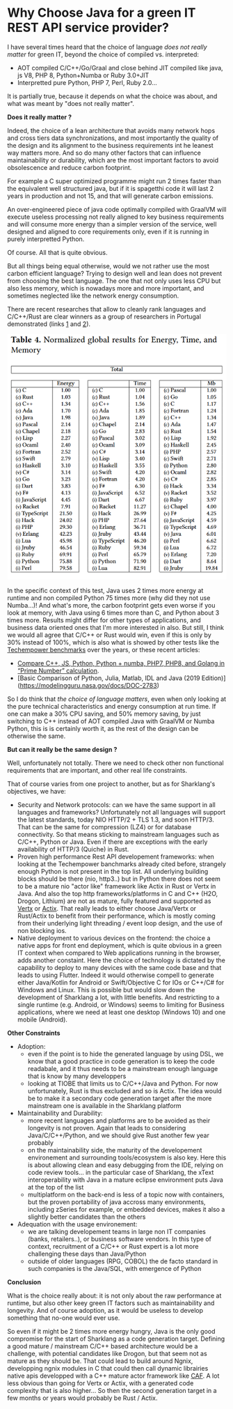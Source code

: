 # Why Choose Java for a green IT REST API service provider?

I have several times heard that the choice of language *does not really matter* for green IT, beyond the choice of compiled vs. interpreted:

 - AOT compiled C/C++/Go/Graal and close behind JIT compiled like java, js V8, PHP 8, Python+Numba or Ruby 3.0+JIT
 - Interpretted pure Python, PHP 7, Perl, Ruby 2.0... 

It is partially true, because it depends on what the choice was about, and what was meant by "does not really matter".

**Does it really matter ?**

Indeed, the choice of a lean architecture that avoids many network hops and cross tiers data synchronizations, and most importantly the quality of the design and its alignment to the business requirements int he leanest way matters more. And so do many other factors that can influence maintainability or durability, which are the most important factors to avoid obsolescence and reduce carbon footprint.

For example a C super optimized programme might run 2 times faster than the equivalent well structured java, but if it is spagetthi code it will last 2 years in production and not 15, and that will generate carbon emissions.

An over-engineered piece of java code optimally compiled with GraalVM will execute useless processing not really aligned to key business requirements and will consume more energy than a simpler version of the service, well designed and aligned to core requirements only, even if it is running in purely interpretted Python.

Of course. All that is quite obvious.

But all things being equal otherwise, would we not rather use the most carbon efficient language? Trying to design well and lean does not prevent from choosing the best language. The one that not only uses less CPU but also less memory, which is nowadays more and more important, and sometimes neglected like the network energy consumption. 

There are recent researches that allow to cleanly rank languages and C/C++/Rust are clear winners as a group of researchers in Portugal demonstrated (links [1](https://thenewstack.io/which-programming-languages-use-the-least-electricity/) and [2](https://dl.acm.org/doi/abs/10.1145/3136014.3136031)).

![ranking](/img/languages-energy-time-and-memory-usage.png)

In the specific context of this test, Java uses 2 times more energy at runtime and non compiled Python 75 times more (why did they not use Numba...)! And what's more, the carbon footprint gets even worse if you look at memory, with Java using 6 times more than C, and Python about 3 times more. Results might differ for other types of applications, and business data oriented ones that I'm more interested in also. But still, I think we would all agree that C/C++ or Rust would win, even if this is only by 30% instead of 100%, which is also what is showed by other tests like the [Techempower benchmarks](https://www.techempower.com/benchmarks/#section=data-r20&hw=ph&test=composite) over the years, or these  recent articles:
- [Compare C++, JS, Python, Python + numba, PHP7, PHP8, and Golang in “Prime Number” calculation](https://itnext.io/compare-c-js-python-python-numba-php7-php8-and-golang-in-prime-number-calculation-55e82b6f82a9).
- [Basic Comparison of Python, Julia, Matlab, IDL and Java (2019 Edition)] (https://modelingguru.nasa.gov/docs/DOC-2783)

So I do think that *the choice of language matters*, even when only looking at the pure technical characteristics and energy consumption at run time. If one can make a 30% CPU saving, and 50% memory saving, by just switching to C++ instead of AOT compiled Java with GraalVM or Numba Python, this is is certainly worth it, as the rest of the design can be otherwise the same.

**But can it really be the same design ?**

Well, unfortunately not totally. There we need to check other non functional requirements that are important, and other real life constraints.

That of course varies from one project to another, but as for Sharklang's objectives, we have:

- Security and Network protocols: can we have the same support in all languages and frameworks? Unfortunately not all languages will support the latest standards, today NIO HTTP/2 + TLS 1.3, and soon HTTP/3. That can be the same for compression (LZ4) or for database connectivity. So that means sticking to mainstream languages such as C/C++, Python or Java. Even if there are exceptions with the early availability of HTTP/3 (Quiche) in Rust.
- Proven high performance Rest API developement frameworks: when looking at the Techempower banchmarks already cited before, strangely enough Python is not present in the top list. All underlying building blocks should be there (nio, http3..) but in Python there does not seem to be a mature nio "actor like" framework like Actix in Rust or Vertx in Java. And also the top http frameworks/platforms in C and C++ (H2O, Drogon, Lithium) are not as mature, fully featured and supported as [Vertx](https://vertx.io/) or [Actix](https://actix.rs/). That really leads to either choose Java/Vertx or Rust/Actix to benefit from their performance, which is mostly coming from their underlying light threading / event loop design, and the use of non blocking ios.
- Native deployment to various devices on the frontend: the choice a native apps for front end deployment, which is quite obvious in a green IT context when compared to Web applications running in the browser, adds another constaint. Here the choice of technology is dictated by the capability to deploy to many devices with the same code base and that leads to using Flutter. Indeed it would otherwise compell to generate either Java/Kotlin for Android or Swift/Objective C for IOs or C++/C# for Windows and Linux. This is possible but would slow down the development of Sharklang a lot, with little benefits. And restricting to a single runtime (e.g. Android, or Windows) seems to limiting for Business applications, where we need at least one desktop (Windows 10) and one mobile (Android).

**Other Constraints**

- Adoption: 
	- even if the point is to hide the generated language by using DSL, we know that a good practice in code generation is to keep the code readabale, and it thus needs to be a mainstream enough language that is know by many developpers
	- looking at TIOBE that limits us to C/C++/Java and Python. For now unfortunately, Rust is thus excluded and so is Actix. The idea would be to make it a secondary code generation target after the more mainstream one is available in the Sharklang platform
- Maintainability and Durability:
	- more recent languages and platforms are to be avoided as their longevity is not proven. Again that leads to considering Java/C/C++/Python, and we should give Rust another few year probably
	- on the maintainability side, the maturity of the developement environement and surrounding tools/ecosystem is also key. Here this is about allowing clean and easy debugging from the IDE, relying on code review tools… in the particular case of Sharklang, the xText interoperability with Java in a mature eclipse environment puts Java at the top of the list
	- multiplatform on the back-end is less of a topic now with containers, but the proven portability of java accross many environments, including zSeries for example, or embedded devices, makes it also a slightly better candidates than the others
- Adequation with the usage environement:
	- we are talking developement teams in large non IT companies (banks, retailers..), or business software vendors. In this type of context, recruitment of a C/C++ or Rust expert is a lot more challenging these days than Java/Python
	- outside of older languages (RPG, COBOL) the de facto standard in such companies is the Java/SQL, with emergence of Python
	
**Conclusion**	

What is the choice really about: it is not only about the raw performance at runtime, but also other keey green IT factors such as maintainability and longevity. And of course adoption, as it would be useless to develop something that no-one would ever use.

So even if it might be 2 times more energy hungry, Java is the only good compromise for the start of Sharklang as a code generation target. Defining a good mature / mainstream C/C++ based architecture would be a challenge, with potential candidates like Drogon, but that seem not as mature as they should be. That could lead to build around Ngnix, developping ngnix modules in C that could then call dynamic librairies native apis developped with a C++ mature actor framework like [CAF](https://actor-framework.readthedocs.io/en/stable/index.html). A lot less obvious than going for Vertx or Actix, with a generated code complexity that is also higher… So then the second generation target in a few months or years would probably be Rust / Actix.

